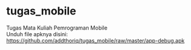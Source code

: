 # tugas_mobile
Tugas Mata Kuliah Pemrograman Mobile <br>
Unduh file apknya disini:
https://github.com/addthoriq/tugas_mobile/raw/master/app-debug.apk
